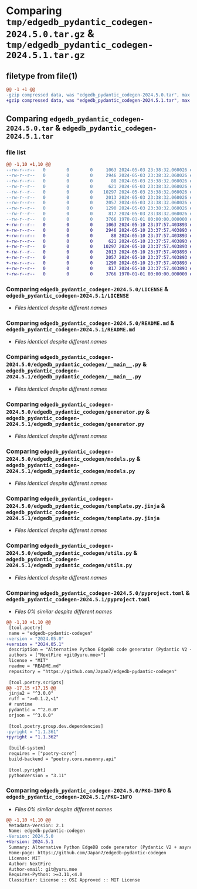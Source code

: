 # Comparing `tmp/edgedb_pydantic_codegen-2024.5.0.tar.gz` & `tmp/edgedb_pydantic_codegen-2024.5.1.tar.gz`

## filetype from file(1)

```diff
@@ -1 +1 @@
-gzip compressed data, was "edgedb_pydantic_codegen-2024.5.0.tar", max compression
+gzip compressed data, was "edgedb_pydantic_codegen-2024.5.1.tar", max compression
```

## Comparing `edgedb_pydantic_codegen-2024.5.0.tar` & `edgedb_pydantic_codegen-2024.5.1.tar`

### file list

```diff
@@ -1,10 +1,10 @@
--rw-r--r--   0        0        0     1063 2024-05-03 23:38:32.060026 edgedb_pydantic_codegen-2024.5.0/LICENSE
--rw-r--r--   0        0        0     2946 2024-05-03 23:38:32.060026 edgedb_pydantic_codegen-2024.5.0/README.md
--rw-r--r--   0        0        0       88 2024-05-03 23:38:32.060026 edgedb_pydantic_codegen-2024.5.0/edgedb_pydantic_codegen/__init__.py
--rw-r--r--   0        0        0      621 2024-05-03 23:38:32.060026 edgedb_pydantic_codegen-2024.5.0/edgedb_pydantic_codegen/__main__.py
--rw-r--r--   0        0        0    10297 2024-05-03 23:38:32.060026 edgedb_pydantic_codegen-2024.5.0/edgedb_pydantic_codegen/generator.py
--rw-r--r--   0        0        0     2013 2024-05-03 23:38:32.060026 edgedb_pydantic_codegen-2024.5.0/edgedb_pydantic_codegen/models.py
--rw-r--r--   0        0        0     2057 2024-05-03 23:38:32.060026 edgedb_pydantic_codegen-2024.5.0/edgedb_pydantic_codegen/template.py.jinja
--rw-r--r--   0        0        0     1290 2024-05-03 23:38:32.060026 edgedb_pydantic_codegen-2024.5.0/edgedb_pydantic_codegen/utils.py
--rw-r--r--   0        0        0      817 2024-05-03 23:38:32.060026 edgedb_pydantic_codegen-2024.5.0/pyproject.toml
--rw-r--r--   0        0        0     3766 1970-01-01 00:00:00.000000 edgedb_pydantic_codegen-2024.5.0/PKG-INFO
+-rw-r--r--   0        0        0     1063 2024-05-10 23:37:57.403893 edgedb_pydantic_codegen-2024.5.1/LICENSE
+-rw-r--r--   0        0        0     2946 2024-05-10 23:37:57.403893 edgedb_pydantic_codegen-2024.5.1/README.md
+-rw-r--r--   0        0        0       88 2024-05-10 23:37:57.403893 edgedb_pydantic_codegen-2024.5.1/edgedb_pydantic_codegen/__init__.py
+-rw-r--r--   0        0        0      621 2024-05-10 23:37:57.403893 edgedb_pydantic_codegen-2024.5.1/edgedb_pydantic_codegen/__main__.py
+-rw-r--r--   0        0        0    10297 2024-05-10 23:37:57.403893 edgedb_pydantic_codegen-2024.5.1/edgedb_pydantic_codegen/generator.py
+-rw-r--r--   0        0        0     2013 2024-05-10 23:37:57.403893 edgedb_pydantic_codegen-2024.5.1/edgedb_pydantic_codegen/models.py
+-rw-r--r--   0        0        0     2057 2024-05-10 23:37:57.403893 edgedb_pydantic_codegen-2024.5.1/edgedb_pydantic_codegen/template.py.jinja
+-rw-r--r--   0        0        0     1290 2024-05-10 23:37:57.403893 edgedb_pydantic_codegen-2024.5.1/edgedb_pydantic_codegen/utils.py
+-rw-r--r--   0        0        0      817 2024-05-10 23:37:57.403893 edgedb_pydantic_codegen-2024.5.1/pyproject.toml
+-rw-r--r--   0        0        0     3766 1970-01-01 00:00:00.000000 edgedb_pydantic_codegen-2024.5.1/PKG-INFO
```

### Comparing `edgedb_pydantic_codegen-2024.5.0/LICENSE` & `edgedb_pydantic_codegen-2024.5.1/LICENSE`

 * *Files identical despite different names*

### Comparing `edgedb_pydantic_codegen-2024.5.0/README.md` & `edgedb_pydantic_codegen-2024.5.1/README.md`

 * *Files identical despite different names*

### Comparing `edgedb_pydantic_codegen-2024.5.0/edgedb_pydantic_codegen/__main__.py` & `edgedb_pydantic_codegen-2024.5.1/edgedb_pydantic_codegen/__main__.py`

 * *Files identical despite different names*

### Comparing `edgedb_pydantic_codegen-2024.5.0/edgedb_pydantic_codegen/generator.py` & `edgedb_pydantic_codegen-2024.5.1/edgedb_pydantic_codegen/generator.py`

 * *Files identical despite different names*

### Comparing `edgedb_pydantic_codegen-2024.5.0/edgedb_pydantic_codegen/models.py` & `edgedb_pydantic_codegen-2024.5.1/edgedb_pydantic_codegen/models.py`

 * *Files identical despite different names*

### Comparing `edgedb_pydantic_codegen-2024.5.0/edgedb_pydantic_codegen/template.py.jinja` & `edgedb_pydantic_codegen-2024.5.1/edgedb_pydantic_codegen/template.py.jinja`

 * *Files identical despite different names*

### Comparing `edgedb_pydantic_codegen-2024.5.0/edgedb_pydantic_codegen/utils.py` & `edgedb_pydantic_codegen-2024.5.1/edgedb_pydantic_codegen/utils.py`

 * *Files identical despite different names*

### Comparing `edgedb_pydantic_codegen-2024.5.0/pyproject.toml` & `edgedb_pydantic_codegen-2024.5.1/pyproject.toml`

 * *Files 0% similar despite different names*

```diff
@@ -1,10 +1,10 @@
 [tool.poetry]
 name = "edgedb-pydantic-codegen"
-version = "2024.05.0"
+version = "2024.05.1"
 description = "Alternative Python EdgeDB code generator (Pydantic V2 + asyncio, FastAPI compatible)"
 authors = ["NextFire <git@yuru.moe>"]
 license = "MIT"
 readme = "README.md"
 repository = "https://github.com/Japan7/edgedb-pydantic-codegen"
 
 [tool.poetry.scripts]
@@ -17,15 +17,15 @@
 jinja2 = "^3.0.0"
 ruff = ">=0.1.2,<1"
 # runtime
 pydantic = "^2.0.0"
 orjson = "^3.0.0"
 
 [tool.poetry.group.dev.dependencies]
-pyright = "1.1.361"
+pyright = "1.1.362"
 
 [build-system]
 requires = ["poetry-core"]
 build-backend = "poetry.core.masonry.api"
 
 [tool.pyright]
 pythonVersion = "3.11"
```

### Comparing `edgedb_pydantic_codegen-2024.5.0/PKG-INFO` & `edgedb_pydantic_codegen-2024.5.1/PKG-INFO`

 * *Files 0% similar despite different names*

```diff
@@ -1,10 +1,10 @@
 Metadata-Version: 2.1
 Name: edgedb-pydantic-codegen
-Version: 2024.5.0
+Version: 2024.5.1
 Summary: Alternative Python EdgeDB code generator (Pydantic V2 + asyncio, FastAPI compatible)
 Home-page: https://github.com/Japan7/edgedb-pydantic-codegen
 License: MIT
 Author: NextFire
 Author-email: git@yuru.moe
 Requires-Python: >=3.11,<4.0
 Classifier: License :: OSI Approved :: MIT License
```

